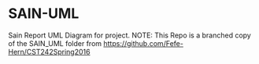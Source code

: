# SAIN-UML
Sain Report UML Diagram for project.
NOTE: This Repo is a branched copy of the SAIN_UML folder from https://github.com/Fefe-Hern/CST242Spring2016

